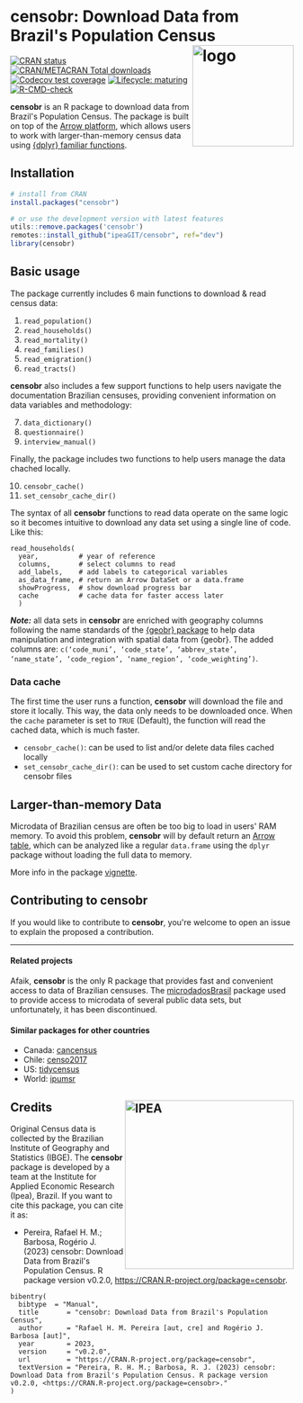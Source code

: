 # censobr: Download Data from Brazil's Population Census <img align="right" src="man/figures/logo.png?raw=true" alt="logo" width="180">

[![CRAN
   status](https://www.r-pkg.org/badges/version/censobr)](https://CRAN.R-project.org/package=censobr)
[![CRAN/METACRAN Total
   downloads](https://cranlogs.r-pkg.org/badges/grand-total/censobr?color=blue)](https://CRAN.R-project.org/package=censobr) [![Codecov test
coverage](https://codecov.io/gh/ipeaGIT/censobr/branch/main/graph/badge.svg)](https://app.codecov.io/gh/ipeaGIT/censobr?branch=main)
[![Lifecycle:
     maturing](https://img.shields.io/badge/lifecycle-maturing-yellow.svg)](https://lifecycle.r-lib.org/articles/stages.html)
[![R-CMD-check](https://github.com/ipeaGIT/censobr/actions/workflows/R-CMD-check.yaml/badge.svg?branch=main)](https://github.com/ipeaGIT/censobr/actions?query=branch%3Amain)

**censobr** is an R package to download data from Brazil's Population Census. The package is built on top of the [Arrow platform](https://arrow.apache.org/docs/r/), which allows users to work with larger-than-memory census data using [{dplyr} familiar functions](https://arrow.apache.org/docs/r/articles/arrow.html#analyzing-arrow-data-with-dplyr).


## Installation

```R
# install from CRAN
install.packages("censobr")

# or use the development version with latest features
utils::remove.packages('censobr')
remotes::install_github("ipeaGIT/censobr", ref="dev")
library(censobr)
```


## Basic usage

The package currently includes 6 main functions to download & read census data:

1. `read_population()`
2. `read_households()`
3. `read_mortality()`
4. `read_families()`
5. `read_emigration()`
6. `read_tracts()`

**censobr** also includes a few support functions to help users navigate the documentation Brazilian censuses, providing convenient information on data variables and methodology:

7. `data_dictionary()`
8. `questionnaire()`
9. `interview_manual()`

Finally, the package includes two functions to help users manage the data chached locally.

10. `censobr_cache()` 
11. `set_censobr_cache_dir()`


The syntax of all **censobr** functions to read data operate on the same logic so it becomes intuitive to download any data set using a single line of code. Like this:

```
read_households(
  year,          # year of reference
  columns,       # select columns to read
  add_labels,    # add labels to categorical variables
  as_data_frame, # return an Arrow DataSet or a data.frame
  showProgress,  # show download progress bar
  cache          # cache data for faster access later
  )
```

***Note:*** all data sets in **censobr** are enriched with geography columns following the name standards of the [{geobr} package](https://github.com/ipeaGIT/geobr/) to help data manipulation and integration with spatial data from {geobr}. The added columns are: `c(‘code_muni’, ‘code_state’, ‘abbrev_state’, ‘name_state’, ‘code_region’, ‘name_region’, ‘code_weighting’)`.

### Data cache

The first time the user runs a function, **censobr** will download the file and store it locally. This way, the data only needs to be downloaded once. When the `cache` parameter is set to `TRUE` (Default), the function will read the cached data, which is much faster. 

- `censobr_cache()`: can be used to list and/or delete data files cached locally
- `set_censobr_cache_dir()`: can be used to set custom cache directory for censobr files



## Larger-than-memory Data

Microdata of Brazilian census are often be too big to load in users' RAM memory. To avoid this problem, **censobr** will by default return an [Arrow table](https://arrow.apache.org/docs/r/articles/arrow.html#tabular-data-in-arrow), which can be analyzed like a regular `data.frame` using the `dplyr` package without loading the full data to memory.


More info in the package [vignette](https://ipeagit.github.io/censobr/).


## Contributing to censobr
If you would like to contribute to **censobr**, you're welcome to open an issue to explain the proposed a contribution.

-----

#### **Related projects**

Afaik, **censobr** is the only R package that provides fast and convenient access to data of Brazilian censuses. The [microdadosBrasil](https://github.com/lucasmation/microdadosBrasil) package used to provide access to microdata of several public data sets, but unfortunately, it has been discontinued.

#### **Similar packages for other countries**
- Canada: [cancensus](https://mountainmath.github.io/cancensus/)
- Chile: [censo2017](https://docs.ropensci.org/censo2017/)
- US: [tidycensus](https://walker-data.com/tidycensus/)
- World: [ipumsr](https://tech.popdata.org/ipumsr/)


## Credits <a href="https://www.ipea.gov.br"><img align="right" src="man/figures/ipea_logo.png" alt="IPEA" width="300" /></a>

Original Census data is collected by the Brazilian Institute of Geography and Statistics (IBGE). The **censobr** package is developed by a team at the Institute for Applied Economic Research (Ipea), Brazil. If you want to cite this package, you can cite it as:

- Pereira, Rafael H. M.; Barbosa, Rogério J. (2023) censobr: Download Data from Brazil's Population Census. R package version v0.2.0, <https://CRAN.R-project.org/package=censobr>.


```
bibentry(
  bibtype  = "Manual",
  title       = "censobr: Download Data from Brazil's Population Census",
  author      = "Rafael H. M. Pereira [aut, cre] and Rogério J. Barbosa [aut]",
  year        = 2023,
  version     = "v0.2.0",
  url         = "https://CRAN.R-project.org/package=censobr",
  textVersion = "Pereira, R. H. M.; Barbosa, R. J. (2023) censobr: Download Data from Brazil's Population Census. R package version v0.2.0, <https://CRAN.R-project.org/package=censobr>."
)

```




